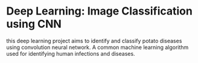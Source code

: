 # Deep Learning: Image Classification using CNN
 this deep learning project aims to identify and classify potato diseases using convolution neural network. A common machine learning algorithm used for identifying human infections and diseases.
